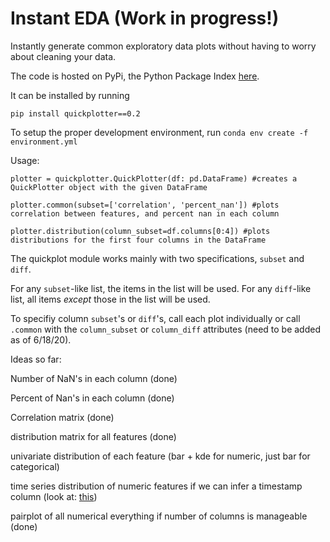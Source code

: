 # Instant EDA (Work in progress!)
Instantly generate common exploratory data plots without having to worry about cleaning your data.

The code is hosted on PyPi, the Python Package Index
[here](https://pypi.org/project/quickplotter/0.1/#modal-close).

It can be installed by running 
```shell
pip install quickplotter==0.2
```

To setup the proper development environment, run `conda env create -f environment.yml`

Usage:
```python3
plotter = quickplotter.QuickPlotter(df: pd.DataFrame) #creates a QuickPlotter object with the given DataFrame

plotter.common(subset=['correlation', 'percent_nan']) #plots correlation between features, and percent nan in each column

plotter.distribution(column_subset=df.columns[0:4]) #plots distributions for the first four columns in the DataFrame

```

The quickplot module works mainly with two specifications, `subset` and `diff`. 

For any `subset`-like list, the items in the list will be used. For any `diff`-like list, all items *except* those in the list will be used. 

To specifiy column `subset`'s or `diff`'s, call each plot individually or call `.common` with the `column_subset` or `column_diff` attributes (need to be added as of 6/18/20).

Ideas so far:

Number of NaN's in each column (done)

Percent of Nan's in each column (done)

Correlation matrix (done)

distribution matrix for all features (done)

univariate distribution of each feature (bar + kde for numeric,  just bar for categorical)

time series distribution of numeric features if we can infer a timestamp column (look at: [this](https://pandas.pydata.org/pandas-docs/stable/reference/api/pandas.DataFrame.infer_objects.html))

pairplot of all  numerical everything if number of columns is manageable (done)

